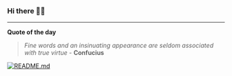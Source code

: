 ### Hi there 👋🏻


---

**Quote of the day**

> *Fine words and an insinuating appearance are seldom associated with true virtue* - **Confucius** 

[![README.md](https://github.com/marcolovazzano/marcolovazzano/actions/workflows/readme.yml/badge.svg?branch=main)](https://github.com/marcolovazzano/marcolovazzano/actions/workflows/readme.yml)
